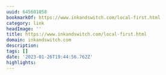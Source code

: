 ```yaml
---
uuid: 645601058
bookmarkOf: https://www.inkandswitch.com/local-first.html
category: link
headImage: ''
title: https://www.inkandswitch.com/local-first.html
domain: inkandswitch.com
description: 
tags: []
date: '2023-01-26T19:44:56.762Z'
highlights: 
---
```




